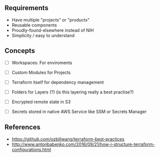 ## Requirements

 - Have multiple "projects" or "products"
 - Reusable components
 - Proudly-found-elsewhere instead of NIH
 - Simplicity / easy to understand

## Concepts

 - [ ] Workspaces: For enviroments
 - [ ] Custom Modules for Projects
 - [ ] Terraform itself for dependency management
 - [ ] Folders for Layers (?) (is this layering really a best practise?)
 - [ ] Encrypted remote state in S3
 - [ ] Secrets stored in native AWS Service like SSM or Secrets Manager


 ## References

  - https://github.com/ozbillwang/terraform-best-practices
  - http://www.antonbabenko.com/2016/09/21/how-i-structure-terraform-configurations.html

